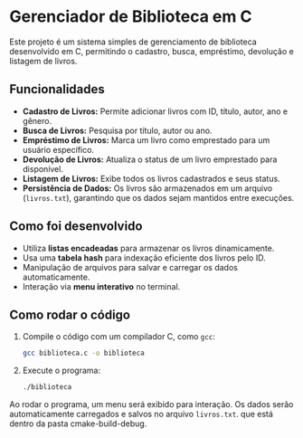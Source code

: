 # Gerenciador de Biblioteca em C

Este projeto é um sistema simples de gerenciamento de biblioteca desenvolvido em C, permitindo o cadastro, busca, empréstimo, devolução e listagem de livros.

## Funcionalidades

- **Cadastro de Livros:** Permite adicionar livros com ID, título, autor, ano e gênero.
- **Busca de Livros:** Pesquisa por título, autor ou ano.
- **Empréstimo de Livros:** Marca um livro como emprestado para um usuário específico.
- **Devolução de Livros:** Atualiza o status de um livro emprestado para disponível.
- **Listagem de Livros:** Exibe todos os livros cadastrados e seus status.
- **Persistência de Dados:** Os livros são armazenados em um arquivo (`livros.txt`), garantindo que os dados sejam mantidos entre execuções.

## Como foi desenvolvido

- Utiliza **listas encadeadas** para armazenar os livros dinamicamente.
- Usa uma **tabela hash** para indexação eficiente dos livros pelo ID.
- Manipulação de arquivos para salvar e carregar os dados automaticamente.
- Interação via **menu interativo** no terminal.

## Como rodar o código

1. Compile o código com um compilador C, como `gcc`:
   ```sh
   gcc biblioteca.c -o biblioteca
   ```
2. Execute o programa:
   ```sh
   ./biblioteca
   ```

Ao rodar o programa, um menu será exibido para interação. Os dados serão automaticamente carregados e salvos no arquivo `livros.txt`. que está dentro da pasta cmake-build-debug.

